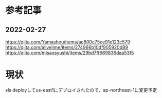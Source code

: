 # 参考記事

## 2022-02-27
https://qiita.com/Yamashou/items/ae600c75ce91e123c579
https://qiita.com/alivelime/items/274966b10df905920d89
https://qiita.com/misaosyushi/items/29bd7ff669836daa53f5

# 現状
sls deployしてus-east1にデプロイされたので、ap-northeast-1に変更予定